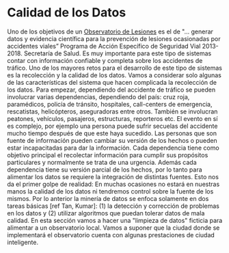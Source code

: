 # Calidad de los Datos

Uno de los objetivos de un [Observatorio de Lesiones](http://conapra.salud.gob.mx/Interior/Observatorio_Nacional_Lesiones.html) es el de "... generar datos y evidencia científica para la prevención de lesiones ocasionadas por accidentes viales” Programa de Acción Específico de Seguridad Vial 2013-2018. Secretaría de Salud. Es muy importante para este tipo de sistemas contar con información confiable y completa sobre los accidentes de tráfico. Uno de los mayores retos para el desarrollo de este tipo de sistemas es la recolección y la calidad de los datos. Vamos a considerar solo algunas de las características del sistema que hacen complicada la recolección de los datos. Para empezar, dependiendo del accidente de tráfico se pueden involucrar varias dependencias, dependiendo del país: cruz roja, paramédicos, policía de tránsito, hospitales, call-centers de emergencia, rescatistas, helicópteros, aseguradoras entre otros. También se involucran peatones, vehículos, pasajeros, estructuras, reporteros etc. El evento en sí es complejo, por ejemplo una persona puede sufrir secuelas del accidente mucho tiempo después de que este haya sucedido. Las personas que son fuente de información pueden cambiar su versión de los hechos o pueden estar incapacitadas para dar la información. Cada dependencia tiene como objetivo principal el recolectar información para cumplir sus propósitos particulares y normalmente se trata de una urgencia. Además cada dependencia tiene su versión parcial de los hechos, por lo tanto para  alimentar los datos se requiere la integración de distintas fuentes.  Esto nos da el primer golpe de realidad: En muchas ocasiones no estará en nuestras manos la calidad de los datos ni tendremos control sobre la fuente de los mismos. Por lo anterior la minería de datos se enfoca solamente en dos tareas básicas [ref Tan, Kumar]: (1) la detección y corrección de problemas en los datos y (2) utilizar algoritmos que puedan tolerar datos de mala calidad. En esta sección vamos a hacer una "limpieza de datos" ficticia para alimentar a un observatorio local. Vamos a suponer que la ciudad donde se implementará el observatorio cuenta con algunas prestaciones de ciudad inteligente.  

 